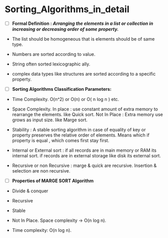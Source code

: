 # Sorting_Algorithms_in_detail

- [ ] **Formal Definition : _Arranging the elements in a list or collection in increasing or decreasing order of some property._**

- The list should be homogeneous that is elements should be of same type.

- Numbers are sorted according to value.

- String often sorted lexicographic ally.

- complex data types like structures are sorted according to a specific property.

- [ ] **Sorting Algorithms Classification Parameters:**

- Time Complexity. O(n^2) or O(n) or O( n log n ) etc.

- Space Complexity.
 In place : use constant amount of extra memory to rearrange the elements. like Quick sort.
Not In Place : Extra memory use grows as input size. like Marge sort.

- Stability : A stable sorting algorithm in case of equality of key or property preserves the relative order of elements. Means which if property is equal , which comes first stay first.

- Internal or External sort : if all records are in main memory or RAM its internal sort. if records are in external storage like disk its external sort.

- Recursive or non Recursive : marge & quick are recursive. Insertion & selection are non recursive.

- [ ] **Properties of MARGE SORT Algorithm**

- Divide & conquer

- Recursive

- Stable

- Not In Place. Space complexity -> O(n log n).

- Time complexity: O(n log n).
